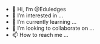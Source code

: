 - 👋 Hi, I’m @Eduledges
- 👀 I’m interested in ...
- 🌱 I’m currently learning ...
- 💞️ I’m looking to collaborate on ...
- 📫 How to reach me ...

<!---
Eduledges/Eduledges is a ✨ special ✨ repository because its `README.md` (this file) appears on your GitHub profile.
You can click the Preview link to take a look at your changes.
--->
